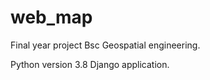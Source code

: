 # web_map
 Final year project Bsc Geospatial engineering.
 
 Python version 3.8 Django application.

